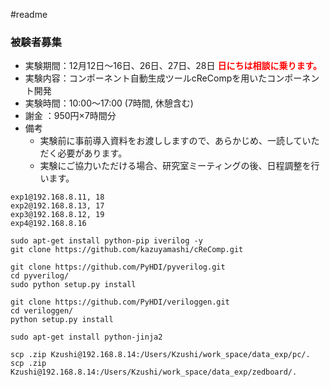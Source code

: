#readme

### 被験者募集

- 実験期間：12月12日〜16日、26日、27日、28日 <font color="red">**日にちは相談に乗ります。**</font>  
- 実験内容：コンポーネント自動生成ツールcReCompを用いたコンポーネント開発  
- 実験時間：10:00〜17:00 (7時間, 休憩含む)  
- 謝金	：950円×7時間分  
- 備考
	- 実験前に事前導入資料をお渡ししますので、あらかじめ、一読していただく必要があります。
	- 実験にご協力いただける場合、研究室ミーティングの後、日程調整を行います。

```
exp1@192.168.8.11, 18
exp2@192.168.8.13, 17
exp3@192.168.8.12, 19
exp4@192.168.8.16
```

```
sudo apt-get install python-pip iverilog -y 
git clone https://github.com/kazuyamashi/cReComp.git

git clone https://github.com/PyHDI/pyverilog.git
cd pyverilog/
sudo python setup.py install

git clone https://github.com/PyHDI/veriloggen.git
cd veriloggen/
python setup.py install

sudo apt-get install python-jinja2
```

```
scp .zip Kzushi@192.168.8.14:/Users/Kzushi/work_space/data_exp/pc/.
scp .zip Kzushi@192.168.8.14:/Users/Kzushi/work_space/data_exp/zedboard/.
```